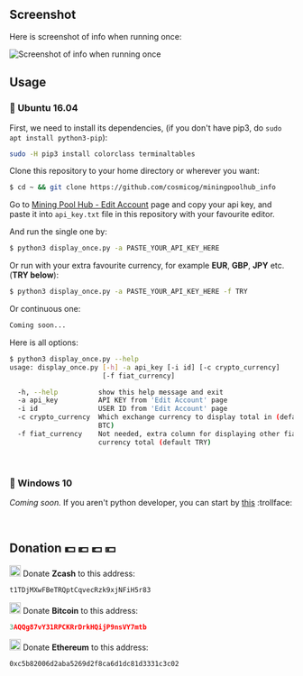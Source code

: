 ## Screenshot
Here is screenshot of info when running once:

![Screenshot of info when running once](https://user-images.githubusercontent.com/9158844/36348577-7e96893a-1483-11e8-970f-f35df4ae71a0.png)

## Usage

### :penguin: Ubuntu 16.04

First, we need to install its dependencies, (if you don't have pip3, do `sudo apt install python3-pip`):

```bash
sudo -H pip3 install colorclass terminaltables
```

Clone this repository to your home directory or wherever you want:

```bash
$ cd ~ && git clone https://github.com/cosmicog/miningpoolhub_info
```

Go to [Mining Pool Hub - Edit Account](https://miningpoolhub.com/?page=account&action=edit) page and copy your api key, and paste it into `api_key.txt` file in this repository with your favourite editor.

And run the single one by:

```bash
$ python3 display_once.py -a PASTE_YOUR_API_KEY_HERE
```

Or run with your extra favourite currency, for example **EUR**, **GBP**, **JPY** etc. (**TRY below**):

```bash
$ python3 display_once.py -a PASTE_YOUR_API_KEY_HERE -f TRY
```

Or continuous one:

```bash
Coming soon...
```
Here is all options:
```bash
$ python3 display_once.py --help
usage: display_once.py [-h] -a api_key [-i id] [-c crypto_currency]
                       [-f fiat_currency]

  -h, --help          show this help message and exit
  -a api_key          API KEY from 'Edit Account' page
  -i id               USER ID from 'Edit Account' page
  -c crypto_currency  Which exchange currency to display total in (default
                      BTC)
  -f fiat_currency    Not needed, extra column for displaying other fiat
                      currency total (default TRY)
```

<br> 

### :shit: Windows 10

_Coming soon._ If you aren't python developer, you can start by [this](http://lmgtfy.com/?iie=1&q=python+hello+world+windows) :trollface: 

<br>

## Donation :dollar: :euro: :pound: :yen:

<img src="https://raw.githubusercontent.com/zcash/logos/master/yellow-zcash-logo.png" width="20" height="20"/>   Donate **Zcash** to this address:
```python
t1TDjMXwFBeTRQptCqvecRzk9xjNFiH5r83
```

<img src="https://github.com/webcyou/crypto-currency-icon/blob/master/design/images/default/1.png" width="20" height="20"/>   Donate **Bitcoin** to this address:
```cpp
3AQQg87vY31RPCKRrDrkHQijP9nsVY7mtb
```

<img src="https://github.com/webcyou/crypto-currency-icon/blob/master/design/images/default/3.png" width="20" height="20"/>   Donate **Ethereum** to this address:
```
0xc5b82006d2aba5269d2f8ca6d1dc81d3331c3c02
```

